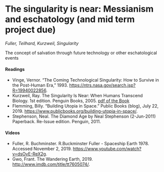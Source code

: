 # The singularity is near: Messianism and eschatology (and mid term project due)
*Fuller, Teilhard, Kurzweil, Singularity*

The concept of salvation through future technology or other eschatological events

#### Readings
- Vinge, Vernor. “The Coming Technological Singularity: How to Survive in the Post-Human Era,” 1993. https://ntrs.nasa.gov/search.jsp?R=19940022856.
- Kurzweil, Ray. The Singularity Is Near: When Humans Transcend Biology. 1st edition. Penguin Books, 2005. [pdf of the Book](https://github.com/jbenno/nyuad_future_punk/blob/master/files/Kurzweil%2C%20Ray%20-%20Singularity%20Is%20Near%2C%20The%20(hardback%20ed)%20%5Bv1.3%5D.pdf)
- Flemming, Billy. “Building Utopia in Space.” Public Books (blog), July 22, 2019. https://www.publicbooks.org/building-utopia-in-space/.
- Stephenson, Neal. The Diamond Age by Neal Stephenson (2-Jun-2011) Paperback. Re-Issue edition. Penguin, 2011.

#### Videos
- Fuller, R. Buchminster. R.Buckminster Fuller -  Spaceship Earth 1978. Accessed November 2, 2019. https://www.youtube.com/watch?v=dsOvE-ReX2g.
- Gwo, Frant. The Wandering Earth, 2019. http://www.imdb.com/title/tt7605074/.
